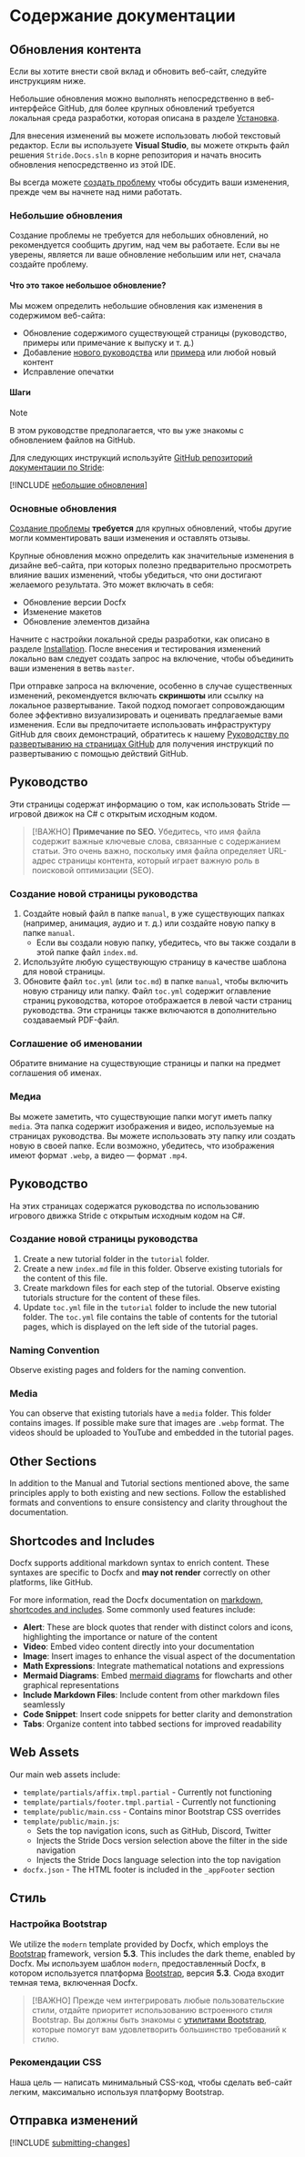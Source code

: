 ﻿# Содержание документации

## Обновления контента

Если вы хотите внести свой вклад и обновить веб-сайт, следуйте инструкциям ниже.

Небольшие обновления можно выполнять непосредственно в веб-интерфейсе GitHub, для более крупных обновлений требуется локальная среда разработки, которая описана в разделе [Установка](installation.md).

Для внесения изменений вы можете использовать любой текстовый редактор. Если вы используете **Visual Studio**, вы можете открыть файл решения `Stride.Docs.sln` в корне репозитория и начать вносить обновления непосредственно из этой IDE.

Вы всегда можете [создать проблему](https://github.com/stride3d/stride-docs/issues) чтобы обсудить ваши изменения, прежде чем вы начнете над ними работать. 

### Небольшие обновления

Создание проблемы не требуется для небольших обновлений, но рекомендуется сообщить другим, над чем вы работаете. Если вы не уверены, является ли ваше обновление небольшим или нет, сначала создайте проблему.

#### Что это такое небольшое обновление?

Мы можем определить небольшие обновления как изменения в содержимом веб-сайта:

- Обновление содержимого существующей страницы (руководство, примеры или примечание к выпуску и т. д.)
- Добавление [нового руководства](#creating-new-manual-page) или [примера](#creating-new-tutorial-page) или любой новый контент
- Исправление опечатки

#### Шаги

> [!Note]
> В этом руководстве предполагается, что вы уже знакомы с обновлением файлов на GitHub.

Для следующих инструкций используйте [GitHub репозиторий документации по Stride](https://github.com/stride3d/stride-docs):

[!INCLUDE [небольшие обновления](../../includes/small-update-instructions.md)]

### Основные обновления

[Создание проблемы](https://github.com/stride3d/stride-docs/issues) **требуется** для крупных обновлений, чтобы другие могли комментировать ваши изменения и оставлять отзывы.

Крупные обновления можно определить как значительные изменения в дизайне веб-сайта, при которых полезно предварительно просмотреть влияние ваших изменений, чтобы убедиться, что они достигают желаемого результата. Это может включать в себя:

- Обновление версии Docfx
- Изменение макетов
- Обновление элементов дизайна

Начните с настройки локальной среды разработки, как описано в разделе [Installation](installation.md). После внесения и тестирования изменений локально вам следует создать запрос на включение, чтобы объединить ваши изменения в ветвь `master`.

При отправке запроса на включение, особенно в случае существенных изменений, рекомендуется включать **скриншоты** или ссылку на локальное развертывание. Такой подход помогает сопровождающим более эффективно визуализировать и оценивать предлагаемые вами изменения. Если вы предпочитаете использовать инфраструктуру GitHub для своих демонстраций, обратитесь к нашему [Руководству по развертыванию на страницах GitHub](deployment-azure.md#deployment-to-github-pages) для получения инструкций по развертыванию с помощью действий GitHub.
## Руководство

Эти страницы содержат информацию о том, как использовать Stride — игровой движок на C# с открытым исходным кодом.
> [!ВАЖНО]
> **Примечание по SEO.** Убедитесь, что имя файла содержит важные ключевые слова, связанные с содержанием статьи. Это очень важно, поскольку имя файла определяет URL-адрес страницы контента, который играет важную роль в поисковой оптимизации (SEO).
### Создание новой страницы руководства

1. Создайте новый файл в папке `manual`, в уже существующих папках (например, анимация, аудио и т. д.) или создайте новую папку в папке `manual`.
   - Если вы создали новую папку, убедитесь, что вы также создали в этой папке файл `index.md`.
1. Используйте любую существующую страницу в качестве шаблона для новой страницы.
1. Обновите файл `toc.yml` (или `toc.md`) в папке `manual`, чтобы включить новую страницу или папку. Файл `toc.yml` содержит оглавление страниц руководства, которое отображается в левой части страниц руководства. Эти страницы также включаются в дополнительно создаваемый PDF-файл.

### Соглашение об именовании

Обратите внимание на существующие страницы и папки на предмет соглашения об именах.

### Медиа

Вы можете заметить, что существующие папки могут иметь папку `media`. Эта папка содержит изображения и видео, используемые на страницах руководства. Вы можете использовать эту папку или создать новую в своей папке. Если возможно, убедитесь, что изображения имеют формат `.webp`, а видео — формат `.mp4`.

## Руководство

На этих страницах содержатся руководства по использованию игрового движка Stride с открытым исходным кодом на C#.

### Создание новой страницы руководства

1. Create a new tutorial folder in the `tutorial` folder.
1. Create a new `index.md` file in this folder. Observe existing tutorials for the content of this file.
1. Create markdown files for each step of the tutorial. Observe existing tutorials structure for the content of these files.
1. Update `toc.yml` file in the `tutorial` folder to include the new tutorial folder. The `toc.yml` file contains the table of contents for the tutorial pages, which is displayed on the left side of the tutorial pages.

### Naming Convention

Observe existing pages and folders for the naming convention.

### Media

You can observe that existing tutorials have a `media` folder. This folder contains images. If possible make sure that images are `.webp` format. The videos should be uploaded to YouTube and embedded in the tutorial pages.

## Other Sections

In addition to the Manual and Tutorial sections mentioned above, the same principles apply to both existing and new sections. Follow the established formats and conventions to ensure consistency and clarity throughout the documentation.

## Shortcodes and Includes

Docfx supports additional markdown syntax to enrich content. These syntaxes are specific to Docfx and **may not render** correctly on other platforms, like GitHub.

For more information, read the Docfx documentation on [markdown, shortcodes and includes](https://dotnet.github.io/docfx/docs/markdown.html?tabs=linux%2Cdotnet). Some commonly used features include:

- **Alert**: These are block quotes that render with distinct colors and icons, highlighting the importance or nature of the content
- **Video**: Embed video content directly into your documentation
- **Image**: Insert images to enhance the visual aspect of the documentation
- **Math Expressions**: Integrate mathematical notations and expressions
- **Mermaid Diagrams**: Embed [mermaid diagrams](https://mermaid.js.org/) for flowcharts and other graphical representations
- **Include Markdown Files**: Include content from other markdown files seamlessly
- **Code Snippet**: Insert code snippets for better clarity and demonstration
- **Tabs**: Organize content into tabbed sections for improved readability

## Web Assets

Our main web assets include:

- `template/partials/affix.tmpl.partial` - Currently not functioning
- `template/partials/footer.tmpl.partial` - Currently not functioning
- `template/public/main.css` - Contains minor Bootstrap CSS overrides
- `template/public/main.js`:
   - Sets the top navigation icons, such as GitHub, Discord, Twitter
   - Injects the Stride Docs version selection above the filter in the side navigation
   - Injects the Stride Docs language selection into the top navigation
- `docfx.json` - The HTML footer is included in the `_appFooter` section

## Стиль

### Настройка Bootstrap

We utilize the `modern` template provided by Docfx, which employs the [Bootstrap](https://getbootstrap.com/) framework, version **5.3**. This includes the dark theme, enabled by Docfx.
Мы используем шаблон `modern`, предоставленный Docfx, в котором используется платформа [Bootstrap](https://getbootstrap.com/), версия **5.3**. Сюда входит темная тема, включенная Docfx.
> [!ВАЖНО]
> Прежде чем интегрировать любые пользовательские стили, отдайте приоритет использованию встроенного стиля Bootstrap. Вы должны быть знакомы с [утилитами Bootstrap](https://getbootstrap.com/docs/5.3/utilities/api/), которые помогут вам удовлетворить большинство требований к стилю.

### Рекомендации CSS

Наша цель — написать минимальный CSS-код, чтобы сделать веб-сайт легким, максимально используя платформу Bootstrap.

## Отправка изменений

[!INCLUDE [submitting-changes](../../includes/submitting-changes.md)]